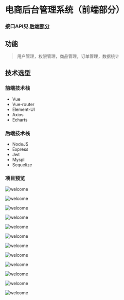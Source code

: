 # 电商后台管理系统（前端部分）

### 接口API见 [后端部分](https://gitee.com/uyc/vueShop-api-server)

## 功能
> 用户管理，权限管理，商品管理，订单管理，数据统计

## 技术选型
### 前端技术栈

- Vue
- Vue-router
- Element-UI
- Axios
- Echarts

### 后端技术栈

- NodeJS
- Express
- Jwt
- Myspl
- Sequelize


### 项目预览
![welcome](https://gitee.com/uyc/vue-shop-admin/raw/master/images/login.png)

![welcome](https://gitee.com/uyc/vue-shop-admin/raw/master/images/welcome.png)

![welcome](https://gitee.com/uyc/vue-shop-admin/raw/master/images/users.png)

![welcome](https://gitee.com/uyc/vue-shop-admin/raw/master/images/roles.png)

![welcome](https://gitee.com/uyc/vue-shop-admin/raw/master/images/rights.png)

![welcome](https://gitee.com/uyc/vue-shop-admin/raw/master/images/orders.png)

![welcome](https://gitee.com/uyc/vue-shop-admin/raw/master/images/reports.png)

![welcome](https://gitee.com/uyc/vue-shop-admin/raw/master/images/goods.png)

![welcome](https://gitee.com/uyc/vue-shop-admin/raw/master/images/goodsAdd.png)

![welcome](https://gitee.com/uyc/vue-shop-admin/raw/master/images/params.png)

![welcome](https://gitee.com/uyc/vue-shop-admin/raw/master/images/quillEditor.png)

![welcome](https://gitee.com/uyc/vue-shop-admin/raw/master/images/categories.png)


